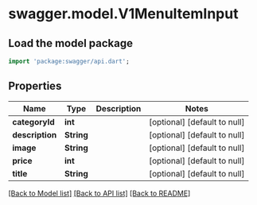 # swagger.model.V1MenuItemInput

## Load the model package
```dart
import 'package:swagger/api.dart';
```

## Properties
Name | Type | Description | Notes
------------ | ------------- | ------------- | -------------
**categoryId** | **int** |  | [optional] [default to null]
**description** | **String** |  | [optional] [default to null]
**image** | **String** |  | [optional] [default to null]
**price** | **int** |  | [optional] [default to null]
**title** | **String** |  | [optional] [default to null]

[[Back to Model list]](../README.md#documentation-for-models) [[Back to API list]](../README.md#documentation-for-api-endpoints) [[Back to README]](../README.md)


